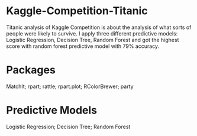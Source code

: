 # Kaggle-Competition-Titanic
Titanic analysis of Kaggle Competition is about the analysis of what sorts of people were likely to survive. 
I apply three different predictive models: Logistic Regression, Decision Tree, Random Forest and got the highest score with random forest predictive model with 79% accuracy.

# Packages 
MatchIt; rpart; rattle; rpart.plot; RColorBrewer; party

# Predictive Models
Logistic Regression; Decision Tree; Random Forest
